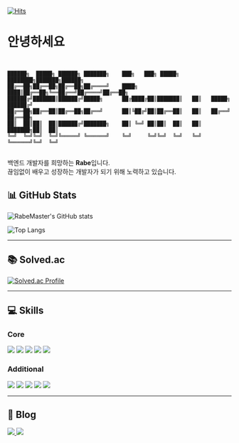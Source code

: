 [![Hits](https://hits.sh/github.com/RabeMaster/RabeMaster.svg?style=for-the-badge&logo=github)](https://hits.sh/github.com/RabeMaster/RabeMaster/)

# 안녕하세요

```


██████╗  █████╗ ██████╗ ███████╗    ███╗   ███╗ █████╗ ████████╗███████╗██████╗ 
██╔══██╗██╔══██╗██╔══██╗██╔════╝    ████╗ ████║██╔══██╗╚══██╔══╝██╔════╝██╔══██╗
██████╔╝███████║██████╔╝█████╗      ██╔████╔██║███████║   ██║   █████╗  ██████╔╝
██╔══██╗██╔══██║██╔══██╗██╔══╝      ██║╚██╔╝██║██╔══██║   ██║   ██╔══╝  ██╔══██╗
██║  ██║██║  ██║██████╔╝███████╗    ██║ ╚═╝ ██║██║  ██║   ██║   ███████╗██║  ██║
╚═╝  ╚═╝╚═╝  ╚═╝╚═════╝ ╚══════╝    ╚═╝     ╚═╝╚═╝  ╚═╝   ╚═╝   ╚══════╝╚═╝  ╚═╝


```

백엔드 개발자를 희망하는 **Rabe**입니다.  
끊임없이 배우고 성장하는 개발자가 되기 위해 노력하고 있습니다.

## 📊 GitHub Stats

![RabeMaster's GitHub stats](https://github-readme-stats.vercel.app/api?username=RabeMaster&rank_icon=github&show_icons=true&theme=transparent)

![Top Langs](https://github-readme-stats.vercel.app/api/top-langs/?username=RabeMaster&layout=compact)

---

## 📚 Solved.ac

[![Solved.ac Profile](http://mazassumnida.wtf/api/v2/generate_badge?boj=rcxrdx_r8r9)](https://solved.ac/rcxrdx_r8r9/)

---

## 💻 Skills

### Core

<img src="https://img.shields.io/badge/Java-007396?style=for-the-badge&logo=OpenJDK&logoColor=white"/>
<img src="https://img.shields.io/badge/JavaScript-F7DF1E?style=for-the-badge&logo=JavaScript&logoColor=black"/>
<img src="https://img.shields.io/badge/Spring-6DB33F?style=for-the-badge&logo=Spring&logoColor=white"/>
<img src="https://img.shields.io/badge/SpringBoot-6DB33F?style=for-the-badge&logo=Spring-Boot&logoColor=white"/>
<img src="https://img.shields.io/badge/MySQL-4479A1?style=for-the-badge&logo=MySQL&logoColor=white"/>

### Additional

<img src="https://img.shields.io/badge/C-A8B9CC?style=for-the-badge&logo=C&logoColor=black"/>
<img src="https://img.shields.io/badge/C++-00599C?style=for-the-badge&logo=C%2B%2B&logoColor=white"/>
<img src="https://img.shields.io/badge/Python-3776AB?style=for-the-badge&logo=Python&logoColor=white"/>
<img src="https://img.shields.io/badge/Docker-2496ED?style=for-the-badge&logo=Docker&logoColor=white"/>
<img src="https://img.shields.io/badge/Reversing-000000?style=for-the-badge&logo=BookStack&logoColor=white"/>

---

## 📝 Blog

<a href="https://r4b2.tistory.com/" target="_blank">
  <img src="https://img.shields.io/badge/티스토리-000000?style=for-the-badge&logo=Tistory&logoColor=white"/>
</a>
<a href="https://blog.naver.com/rxbxdxb/" target="_blank">
  <img src="https://img.shields.io/badge/네이버(사용안함)-000000?style=for-the-badge&logo=Naver&logoColor=%2303C75A"/>
</a>